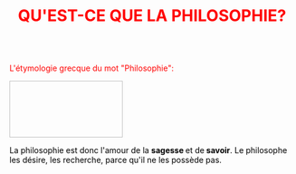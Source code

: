<meta chartes="utf-8" />
<html>
 <head><style>
    #para1{
        text-align:center;
        color:red
    }
    #para2{
        text-align:left;
        color:red
    }
    #para3{
        text-align:left;
        color:#000000
    }

 </style></head>

 <body>
 <h1 id="para1">QU'EST-CE QUE LA PHILOSOPHIE?</h1>
 <br>
 <br>
 <p id="para2">L'étymologie grecque du mot "Philosophie":</p>
 <img scr="filo.jpg" width="200" height="100"/>
 <p id="para3"> La philosophie est donc l'amour de la <b color="red"> sagesse </b> et de<b color="red"> savoir</b>. Le philosophe les désire, les recherche, parce qu'il ne les possède pas.  </p>
 </body>
</html>


 
 
